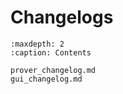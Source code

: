 Changelogs
==================

```{toctree}
:maxdepth: 2
:caption: Contents

prover_changelog.md
gui_changelog.md
```